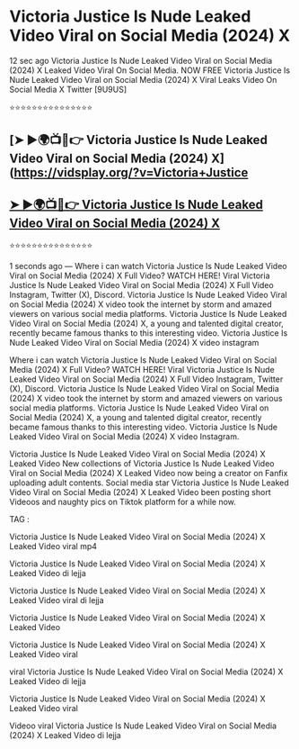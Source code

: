 ﻿# Victoria Justice Is Nude Leaked Video Viral on Social Media (2024) X



12 sec ago Victoria Justice Is Nude Leaked Video Viral on Social Media (2024) X Leaked Video Viral On Social Media. NOW FREE Victoria Justice Is Nude Leaked Video Viral on Social Media (2024) X Viral Leaks Video On Social Media X Twitter [9U9US]

⭐⭐⭐⭐⭐⭐⭐⭐⭐⭐⭐⭐⭐⭐⭐

## [➤ ►🌍📺📱👉 Victoria Justice Is Nude Leaked Video Viral on Social Media (2024) X](https://vidsplay.org/?v=Victoria+Justice

## [➤ ►🌍📺📱👉 Victoria Justice Is Nude Leaked Video Viral on Social Media (2024) X](https://vidsplay.org/?v=Victoria+Justice)


⭐⭐⭐⭐⭐⭐⭐⭐⭐⭐⭐⭐⭐⭐⭐



1 seconds ago — Where i can watch Victoria Justice Is Nude Leaked Video Viral on Social Media (2024) X Full Video? WATCH HERE! Viral Victoria Justice Is Nude Leaked Video Viral on Social Media (2024) X Full Video Instagram, Twitter (X), Discord. Victoria Justice Is Nude Leaked Video Viral on Social Media (2024) X video took the internet by storm and amazed viewers on various social media platforms. Victoria Justice Is Nude Leaked Video Viral on Social Media (2024) X, a young and talented digital creator, recently became famous thanks to this interesting video. Victoria Justice Is Nude Leaked Video Viral on Social Media (2024) X video instagram

Where i can watch Victoria Justice Is Nude Leaked Video Viral on Social Media (2024) X Full Video? WATCH HERE! Viral Victoria Justice Is Nude Leaked Video Viral on Social Media (2024) X Full Video Instagram, Twitter (X), Discord. Victoria Justice Is Nude Leaked Video Viral on Social Media (2024) X video took the internet by storm and amazed viewers on various social media platforms. Victoria Justice Is Nude Leaked Video Viral on Social Media (2024) X, a young and talented digital creator, recently became famous thanks to this interesting video. Victoria Justice Is Nude Leaked Video Viral on Social Media (2024) X video Instagram.

Victoria Justice Is Nude Leaked Video Viral on Social Media (2024) X Leaked Video New collections of Victoria Justice Is Nude Leaked Video Viral on Social Media (2024) X Leaked Video now being a creator on Fanfix uploading adult contents. Social media star Victoria Justice Is Nude Leaked Video Viral on Social Media (2024) X Leaked Video been posting short Videoos and naughty pics on Tiktok platform for a while now.

TAG :

 

Victoria Justice Is Nude Leaked Video Viral on Social Media (2024) X Leaked Video viral mp4

 

Victoria Justice Is Nude Leaked Video Viral on Social Media (2024) X Leaked Video di lejja

 

Victoria Justice Is Nude Leaked Video Viral on Social Media (2024) X Leaked Video viral di lejja

 

Victoria Justice Is Nude Leaked Video Viral on Social Media (2024) X Leaked Video

 

Victoria Justice Is Nude Leaked Video Viral on Social Media (2024) X Leaked Video viral

 

viral Victoria Justice Is Nude Leaked Video Viral on Social Media (2024) X Leaked Video di lejja

 

Victoria Justice Is Nude Leaked Video Viral on Social Media (2024) X Leaked Video viral

 

Videoo viral Victoria Justice Is Nude Leaked Video Viral on Social Media (2024) X Leaked Video di lejja